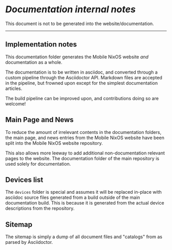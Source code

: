 *Documentation internal notes*
==============================

This document is not to be generated into the website/documentation.

* * *

Implementation notes
--------------------

This documentation folder generates the Mobile NixOS website *and* documentation
as a whole.

The documentation is to be written in asciidoc, and converted through a custom
pipeline through the Asciidoctor API. Markdown files are accepted in the
pipeline, but frowned upon except for the simplest documentation articles.

The build pipeline can be improved upon, and contributions doing so are welcome!


Main Page and News
------------------

To reduce the amount of irrelevant contents in the documentation folders, the
main page, and news entries from the Mobile NixOS website have been split into
the Mobile NixOS website repository.

This also allows more leeway to add additional non-documentation relevant pages
to the website. The documentation folder of the main repository is used solely
for documentation.


Devices list
------------

The `devices` folder is special and assumes it will be replaced in-place with
asciidoc source files generated from a build outside of the main documentation
build. This is because it is generated from the actual device descriptions from
the repository.


Sitemap
-------

The sitemap is simply a dump of all document files and "catalogs" from as parsed
by Asciidoctor.

